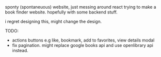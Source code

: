 sponty (spontaneuous) website, just messing around react trying to make a book finder website. hopefully with some backend stuff. 

i regret designing this, might change the design.

TODO:
 - actions buttons e.g like, bookmark, add to favorites, view details modal
 - fix pagination. might replace google books api and use openlibrary api instead.